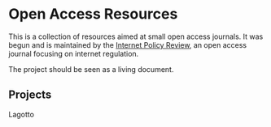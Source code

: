 # Open Access Resources

This is a collection of resources aimed at small open access journals. It was begun and is maintained by the [Internet Policy Review](https://policyreview.info), an open access journal focusing on internet regulation.

The project should be seen as a living document.

## Projects

Lagotto
